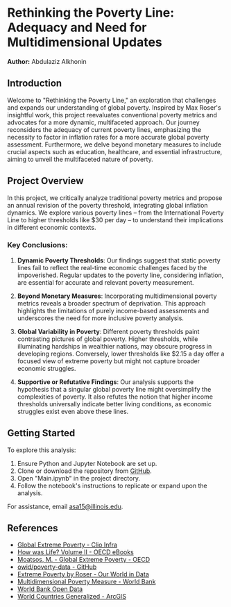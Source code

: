 # Rethinking the Poverty Line: Adequacy and Need for Multidimensional Updates

**Author:** Abdulaziz Alkhonin

## Introduction

Welcome to "Rethinking the Poverty Line," an exploration that challenges and expands our understanding of global poverty. Inspired by Max Roser's insightful work, this project reevaluates conventional poverty metrics and advocates for a more dynamic, multifaceted approach. Our journey reconsiders the adequacy of current poverty lines, emphasizing the necessity to factor in inflation rates for a more accurate global poverty assessment. Furthermore, we delve beyond monetary measures to include crucial aspects such as education, healthcare, and essential infrastructure, aiming to unveil the multifaceted nature of poverty.

## Project Overview

In this project, we critically analyze traditional poverty metrics and propose an annual revision of the poverty threshold, integrating global inflation dynamics. We explore various poverty lines – from the International Poverty Line to higher thresholds like $30 per day – to understand their implications in different economic contexts.

### Key Conclusions:

1. **Dynamic Poverty Thresholds**: Our findings suggest that static poverty lines fail to reflect the real-time economic challenges faced by the impoverished. Regular updates to the poverty line, considering inflation, are essential for accurate and relevant poverty measurement.

2. **Beyond Monetary Measures**: Incorporating multidimensional poverty metrics reveals a broader spectrum of deprivation. This approach highlights the limitations of purely income-based assessments and underscores the need for more inclusive poverty analysis.

3. **Global Variability in Poverty**: Different poverty thresholds paint contrasting pictures of global poverty. Higher thresholds, while illuminating hardships in wealthier nations, may obscure progress in developing regions. Conversely, lower thresholds like $2.15 a day offer a focused view of extreme poverty but might not capture broader economic struggles.

4. **Supportive or Refutative Findings**: Our analysis supports the hypothesis that a singular global poverty line might oversimplify the complexities of poverty. It also refutes the notion that higher income thresholds universally indicate better living conditions, as economic struggles exist even above these lines.

## Getting Started

To explore this analysis:

1. Ensure Python and Jupyter Notebook are set up.
2. Clone or download the repository from [GitHub](https://github.com/alkhonin/Rethinking-the-Poverty-Line-Adequacy-and-Need-for-Multidimensional-Updates).
3. Open "Main.ipynb" in the project directory.
4. Follow the notebook's instructions to replicate or expand upon the analysis.

For assistance, email asa15@illinois.edu.

## References

- [Global Extreme Poverty - Clio Infra](https://clio-infra.eu/Indicators/GlobalExtremePovertyCostofBasicNeeds.html)
- [How was Life? Volume II - OECD eBooks](https://doi.org/10.1787/3d96efc5-en)
- [Moatsos, M. - Global Extreme Poverty - OECD](https://doi.org/10.1787/e20f2f1a-en)
- [owid/poverty-data - GitHub](https://github.com/owid/poverty-data)
- [Extreme Poverty by Roser - Our World in Data](https://ourworldindata.org/extreme-poverty-in-brief)
- [Multidimensional Poverty Measure - World Bank](https://www.worldbank.org/en/topic/poverty/brief/multidimensional-poverty-measure)
- [World Bank Open Data](https://data.worldbank.org/indicator/FP.CPI.TOTL.ZG)
- [World Countries Generalized - ArcGIS](https://hub.arcgis.com/datasets/esri::world-countries-generalized/explore)
